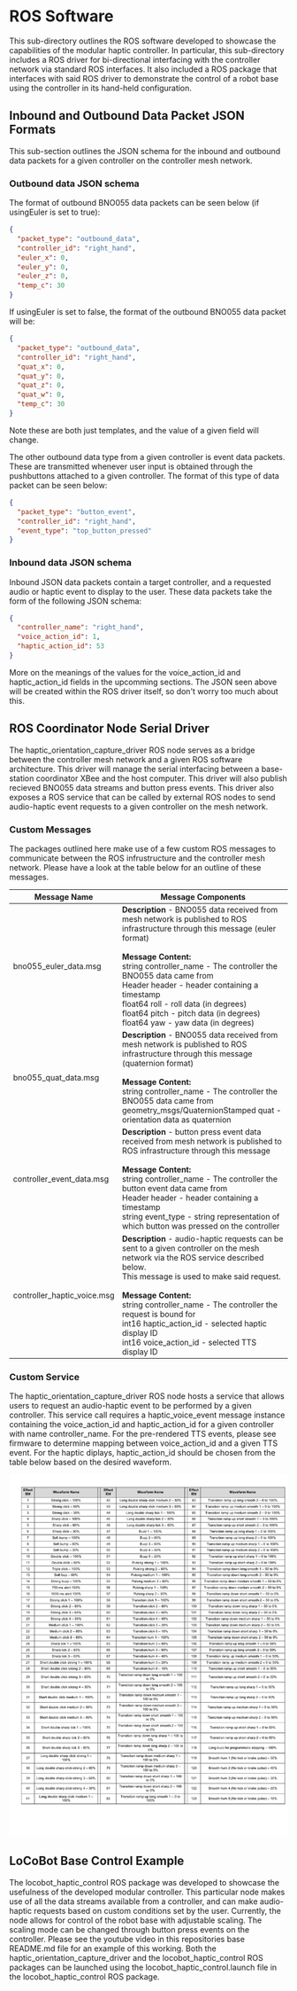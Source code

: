 # ROS Software
This sub-directory outlines the ROS software developed to showcase the capabilities of the modular haptic controller. In particular, this sub-directory includes a ROS driver for bi-directional interfacing with the controller network via standard ROS interfaces. It also included a ROS package that interfaces with said ROS driver to demonstrate the control of a robot base using the controller in its hand-held configuration. 

## Inbound and Outbound Data Packet JSON Formats
This sub-section outlines the JSON schema for the inbound and outbound data packets for a given controller on the controller mesh network.

### Outbound data JSON schema
The format of outbound BNO055 data packets can be seen below (if usingEuler is set to true):
```JSON
{
  "packet_type": "outbound_data",
  "controller_id": "right_hand",
  "euler_x": 0,
  "euler_y": 0,
  "euler_z": 0,
  "temp_c": 30
}
```

If usingEuler is set to false, the format of the outbound BNO055 data packet will be:
```JSON
{
  "packet_type": "outbound_data",
  "controller_id": "right_hand",
  "quat_x": 0,
  "quat_y": 0,
  "quat_z": 0,
  "quat_w": 0,
  "temp_c": 30
}
```

Note these are both just templates, and the value of a given field will change.

The other outbound data type from a given controller is event data packets. These are transmitted whenever user input is obtained through the pushbuttons attached to a given controller. The format of this type of data packet can be seen below:
```JSON
{
  "packet_type": "button_event",
  "controller_id": "right_hand",
  "event_type": "top_button_pressed"
}
```

### Inbound data JSON schema
Inbound JSON data packets contain a target controller, and a requested audio or haptic event to display to the user. These data packets take the form of the following JSON schema:

```JSON
{
  "controller_name": "right_hand",
  "voice_action_id": 1,
  "haptic_action_id": 53
}
```

More on the meanings of the values for the voice\_action\_id and haptic\_action\_id fields in the upcomming sections. The JSON seen above will be created within the ROS driver itself, so don't worry too much about this.

## ROS Coordinator Node Serial Driver
The haptic\_orientation\_capture\_driver ROS node serves as a bridge between the controller mesh network and a given ROS software architecture. This driver will manage the serial interfacing between a base-station coordinator XBee and the host computer. This driver will also publish recieved BNO055 data streams and button press events. This driver also exposes a ROS service that can be called by external ROS nodes to send audio-haptic event requests to a given controller on the mesh network. 

### Custom Messages
The packages outlined here make use of a few custom ROS messages to communicate between the ROS infrustructure and the controller mesh network. Please have a look at the table below for an outline of these messages.

| Message Name                | Message Components                                                                                                                                                                                                                                                                                                                                                                                             |
|-----------------------------|----------------------------------------------------------------------------------------------------------------------------------------------------------------------------------------------------------------------------------------------------------------------------------------------------------------------------------------------------------------------------------------------------------------|
| bno055_euler_data.msg       | **Description** - BNO055 data received from mesh network is published to ROS infrastructure through this message (euler format) <br><br>**Message Content:**<br>string controller\_name - The controller the BNO055 data came from<br>Header header - header containing a timestamp<br>float64 roll - roll data (in degrees)<br>float64 pitch - pitch data (in degrees)<br>float64 yaw - yaw data (in degrees) |
| bno055_quat_data.msg        | **Description** - BNO055 data received from mesh network is published to ROS infrastructure through this message (quaternion format)<br><br>**Message Content:**<br>string controller\_name - The controller the BNO055 data came from<br>geometry_msgs/QuaternionStamped quat - orientation data as quaternion                                                                                                |
| controller_event_data.msg   | **Description** - button press event data received from mesh network is published to ROS infrastructure through this message<br><br>**Message Content:**<br>string controller\_name - The controller the button event data came from<br>Header header - header containing a timestamp<br>string event_type - string representation of which button was pressed on the controller                               |
| controller_haptic_voice.msg | **Description** - audio-haptic requests can be sent to a given controller on the mesh network via the ROS service described below. <br>This message is used to make said request.<br><br>**Message Content:**<br>string controller\_name - The controller the request is bound for<br>int16 haptic_action_id - selected haptic display ID<br>int16 voice_action_id - selected TTS display ID                   |

### Custom Service
The haptic\_orientation\_capture\_driver ROS node hosts a service that allows users to request an audio-haptic event to be performed by a given controller. This service call requires a haptic\_voice\_event message instance containing the voice\_action\_id and haptic\_action\_id for a given controller with name controller\_name. For the pre-rendered TTS events, please see firmware to determine mapping between voice\_action\_id and a given TTS event. For the haptic diplays, haptic\_action\_id should be chosen from the table below based on the desired waveform.

![DRV2560 Waveforms](../documentation/adafruit_products_DRV_Waveforms.png)


## LoCoBot Base Control Example
The locobot\_haptic\_control ROS package was developed to showcase the usefulness of the developed modular controller. This particular node makes use of all the data streams available from a controller, and can make audio-haptic requests based on custom conditions set by the user. Currently, the node allows for control of the robot base with adjustable scaling. The scaling mode can be changed through button press events on the controller. Please see the youtube video in this repositories base README.md file for an example of this working. Both the haptic\_orientation\_capture\_driver and the locobot\_haptic\_control ROS packages can be launched using the locobot\_haptic\_control.launch file in the locobot\_haptic\_control ROS package.
